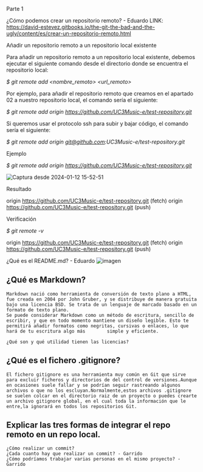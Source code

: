 Parte 1

¿Cómo podemos crear un repositorio remoto? - Eduardo
 LINK:
https://david-estevez.gitbooks.io/the-git-the-bad-and-the-ugly/content/es/crear-un-repositorio-remoto.html

Añadir un repositorio remoto a un repositorio local existente

 Para añadir un repositorio remoto a un repositorio local existente, debemos ejecutar el siguiente comando desde el directorio donde se encuentra el repositorio local:

*$ git remote add <nombre_remoto> <url_remoto>*

 Por ejemplo, para añadir el repositorio remoto que creamos en el apartado 02 a nuestro repositorio local, el comando sería el siguiente:

*$ git remote add origin https://github.com/UC3Music-e/test-repository.git*

 Si queremos usar el protocolo ssh para subir y bajar código, el comando sería el siguiente:

 *$ git remote add origin git@github.com:UC3Music-e/test-repository.git*

Ejemplo

*$ git remote add origin https://github.com/UC3Music-e/test-repository.git*

![Captura desde 2024-01-12 15-52-51](https://github.com/Eduardomesut/Entornos/assets/93294713/ac6633d4-1087-4fdf-8903-f9e0bbe47d32)


Resultado

origin https://github.com/UC3Music-e/test-repository.git (fetch)
origin https://github.com/UC3Music-e/test-repository.git (push)

Verificación

*$ git remote -v*

origin https://github.com/UC3Music-e/test-repository.git (fetch)
origin https://github.com/UC3Music-e/test-repository.git (push)

   
¿Qué es el README.md? - Eduardo
![imagen](https://github.com/Eduardomesut/Entornos/assets/93294713/2c05c59a-a741-4f53-b919-0c28d0291861)



   ## ¿Qué es Markdown?
 
    Markdown nació como herramienta de conversión de texto plano a HTML, fue creada en 2004 por John Gruber, y se distribuye de manera gratuita bajo una licencia BSD. Se trata de un lenguaje de marcado basado en un formato de texto plano.
    Se puede considerar Markdown como un método de escritura, sencillo de escribir, y que en todo momento mantiene un diseño legible. Esto te permitirá añadir formatos como negritas, cursivas o enlaces, lo que hará de tu escritura algo más        simple y eficiente.
    
    ¿Qué son y qué utilidad tienen las licencias?
   ## ¿Qué es el fichero .gitignore?
    El fichero gitignore es una herramienta muy común en Git que sirve para excluir ficheros y directorios de del control de versiones.Aunque en ocasiones suele fallar y se podrían seguir rastreando algunos archivos o que no los escluyan.Normalmente,estos archivos .gitignore se suelen colcar en el directorio raiz de un proyecto o puedes crearte un archivo gitignore global, en el cual toda la información que le entre,la ignorará en todos los repositorios Git.
##    Explicar las tres formas de integrar el repo remoto en un repo local.
    ¿Cómo realizar un commit? 
    ¿Cada cuanto hay que realizar un commit? - Garrido
    ¿Cómo podríamos trabajar varias personas en el mismo proyecto? - Garrido

